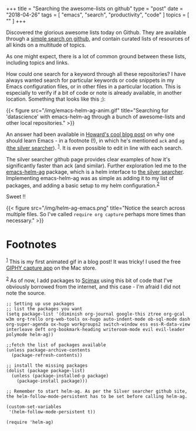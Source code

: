 +++
title = "Searching the awesome-lists on github"
type = "post"
date = "2018-04-26"
tags = [ "emacs", "search", "productivity", "code" ]
topics = [ "" ]
+++

Discovered the glorious awesome lists today on Github. They are
available through a [simple search on github](https://github.com/search?utf8=%25E2%259C%2593&q=awesome+list&type=), and contain curated
lists of resources of all kinds on a multitude of topics.

As one might expect, there is a lot of common ground between these lists,
including topics and links.

How could one search for a keyword through all these repositories?  I
have always wanted search for particular keywords or code snippets in
my Emacs configuration files, or in other files in a particular
location. This is especially to verify if a bit of code or note is
already available, in another location. Something that looks like this ;):

{{< figure src="/img/emacs-helm-ag-anim.gif" title="Searching for 'datascience' with emacs-helm-ag through a bunch of awesome-lists and other local repositories." >}}

An answer had been available in [Howard's cool blog post](http://www.howardism.org/Technical/Emacs/why-emacs.html) on why one
should learn Emacs - in a footnote (!), in which he's mentioned `ack`
and `ag` ([the silver searcher](https://github.com/ggreer/the_silver_searcher)). <sup><a id="fnr.1" class="footref" href="#fn.1">1</a></sup>. It is even possible to
edit in line with each search.

The silver searcher github page provides clear examples of how it's
significantly faster than ack (and similar). Further exploration led
me to the [emacs-helm-ag](https://github.com/syohex/emacs-helm-ag) package, which is a helm interface to [the
silver searcher](https://github.com/ggreer/the_silver_searcher). Implementing emacs-helm-ag was as simple as adding it
to my list of packages, and adding a basic setup to my helm
configuration.<sup><a id="fnr.2" class="footref" href="#fn.2">2</a></sup>

Sweet !! 

{{< figure src="/img/helm-ag-emacs.png" title="Notice the search across multiple files. So I've called `require org capture` perhaps more times than necessary." >}}


# Footnotes

<sup><a id="fn.1" href="#fnr.1">1</a></sup> This is my first animated gif in a blog post! It was tricky! I used the free [GIPHY capture app](https://itunes.apple.com/us/app/giphy-capture-the-gif-maker/id668208984?mt=12) on the Mac store.

<sup><a id="fn.2" href="#fnr.2">2</a></sup> As of now, I add packages to [Scimax](https://github.com/jkitchin/scimax) using this bit of code that I've obviously borrowed from the internet, and this case - I'm afraid I did not note the source.

    ;; Setting up use packages
    ;; list the packages you want
    (setq package-list '(diminish org-journal google-this ztree org-gcal w3m org-trello org-web-tools ox-hugo auto-indent-mode ob-sql-mode dash org-super-agenda ox-hugo workgroups2 switch-window ess ess-R-data-view interleave deft org-bookmark-heading writeroom-mode evil evil-leader polymode helm-ag))
    
    ;;fetch the list of packages available 
    (unless package-archive-contents
      (package-refresh-contents))
    
    ;; install the missing packages
    (dolist (package package-list)
      (unless (package-installed-p package)
        (package-install package)))
    
    ;; Remember to start helm-ag. As per the Silver searcher github site, the helm-follow-mode-persistent has to be set before calling helm-ag.
    
    (custom-set-variables
     '(helm-follow-mode-persistent t))
    
    (require 'helm-ag)

